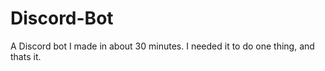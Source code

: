 # Discord-Bot

A Discord bot I made in about 30 minutes. I needed it to do one thing, and thats it.

